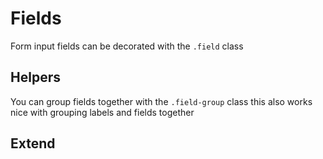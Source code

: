 # Fields

Form input fields can be decorated with the `.field` class

## Helpers

You can group fields together with the `.field-group` class this also works nice
with grouping labels and fields together

## Extend
